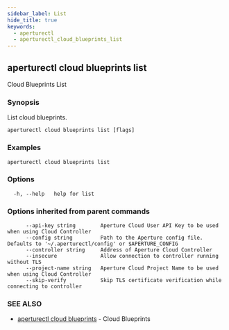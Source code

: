 ```yaml
---
sidebar_label: List
hide_title: true
keywords:
  - aperturectl
  - aperturectl_cloud_blueprints_list
---
```


<!-- markdownlint-disable -->

## aperturectl cloud blueprints list

Cloud Blueprints List

### Synopsis

List cloud blueprints.

```
aperturectl cloud blueprints list [flags]
```

### Examples

```
aperturectl cloud blueprints list
```

### Options

```
  -h, --help   help for list
```

### Options inherited from parent commands

```
      --api-key string        Aperture Cloud User API Key to be used when using Cloud Controller
      --config string         Path to the Aperture config file. Defaults to '~/.aperturectl/config' or $APERTURE_CONFIG
      --controller string     Address of Aperture Cloud Controller
      --insecure              Allow connection to controller running without TLS
      --project-name string   Aperture Cloud Project Name to be used when using Cloud Controller
      --skip-verify           Skip TLS certificate verification while connecting to controller
```

### SEE ALSO

- [aperturectl cloud blueprints](/reference/aperture-cli/aperturectl/cloud/blueprints/blueprints.md) - Cloud Blueprints
